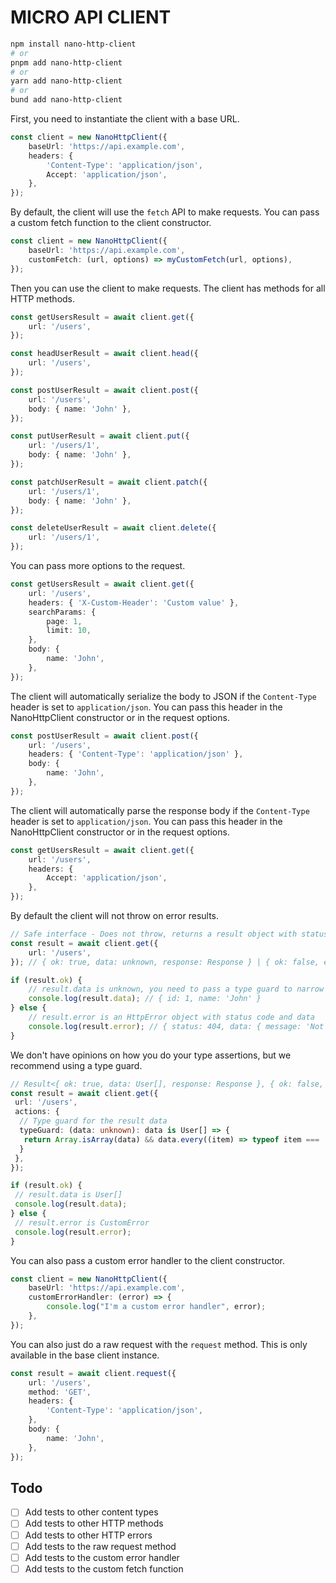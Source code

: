 # MICRO API CLIENT

```bash
npm install nano-http-client
# or
pnpm add nano-http-client
# or
yarn add nano-http-client
# or
bund add nano-http-client
```

First, you need to instantiate the client with a base URL.

```ts
const client = new NanoHttpClient({
	baseUrl: 'https://api.example.com',
	headers: {
		'Content-Type': 'application/json',
		Accept: 'application/json',
	},
});
```

By default, the client will use the `fetch` API to make requests. You can pass a custom fetch function to the client constructor.

```ts
const client = new NanoHttpClient({
	baseUrl: 'https://api.example.com',
	customFetch: (url, options) => myCustomFetch(url, options),
});
```

Then you can use the client to make requests. The client has methods for all HTTP methods.

```ts
const getUsersResult = await client.get({
	url: '/users',
});

const headUserResult = await client.head({
	url: '/users',
});

const postUserResult = await client.post({
	url: '/users',
	body: { name: 'John' },
});

const putUserResult = await client.put({
	url: '/users/1',
	body: { name: 'John' },
});

const patchUserResult = await client.patch({
	url: '/users/1',
	body: { name: 'John' },
});

const deleteUserResult = await client.delete({
	url: '/users/1',
});
```

You can pass more options to the request.

```ts
const getUsersResult = await client.get({
	url: '/users',
	headers: { 'X-Custom-Header': 'Custom value' },
	searchParams: {
		page: 1,
		limit: 10,
	},
	body: {
		name: 'John',
	},
});
```

The client will automatically serialize the body to JSON if the `Content-Type` header is set to `application/json`.
You can pass this header in the NanoHttpClient constructor or in the request options.

```ts
const postUserResult = await client.post({
	url: '/users',
	headers: { 'Content-Type': 'application/json' },
	body: {
		name: 'John',
	},
});
```

The client will automatically parse the response body if the `Content-Type` header is set to `application/json`.
You can pass this header in the NanoHttpClient constructor or in the request options.

```ts
const getUsersResult = await client.get({
	url: '/users',
	headers: {
		Accept: 'application/json',
	},
});
```

By default the client will not throw on error results.

```ts
// Safe interface - Does not throw, returns a result object with status code and data or error
const result = await client.get({
	url: '/users',
}); // { ok: true, data: unknown, response: Response } | { ok: false, error: HttpError }

if (result.ok) {
	// result.data is unknown, you need to pass a type guard to narrow it down or use a type assertion
	console.log(result.data); // { id: 1, name: 'John' }
} else {
	// result.error is an HttpError object with status code and data
	console.log(result.error); // { status: 404, data: { message: 'Not found' } }
}
```

We don't have opinions on how you do your type assertions, but we recommend using a type guard.

```ts
// Result<{ ok: true, data: User[], response: Response }, { ok: false, error: HttpError }>
const result = await client.get({
 url: '/users',
 actions: {
  // Type guard for the result data
  typeGuard: (data: unknown): data is User[] => {
   return Array.isArray(data) && data.every((item) => typeof item === 'object'),
  }
 },
});

if (result.ok) {
 // result.data is User[]
 console.log(result.data);
} else {
 // result.error is CustomError
 console.log(result.error);
}
```

You can also pass a custom error handler to the client constructor.

```ts
const client = new NanoHttpClient({
	baseUrl: 'https://api.example.com',
	customErrorHandler: (error) => {
		console.log("I'm a custom error handler", error);
	},
});
```

You can also just do a raw request with the `request` method. This is only available in the base client instance.

```ts
const result = await client.request({
	url: '/users',
	method: 'GET',
	headers: {
		'Content-Type': 'application/json',
	},
	body: {
		name: 'John',
	},
});
```

## Todo

- [ ] Add tests to other content types
- [ ] Add tests to other HTTP methods
- [ ] Add tests to other HTTP errors
- [ ] Add tests to the raw request method
- [ ] Add tests to the custom error handler
- [ ] Add tests to the custom fetch function

